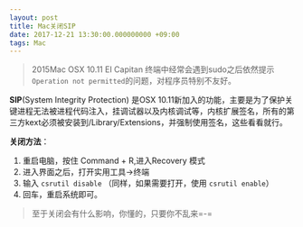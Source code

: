 ```yaml
---
layout: post
title: Mac关闭SIP
date: 2017-12-21 13:30:00.000000000 +09:00
tags: Mac
---
```




> 2015Mac OSX 10.11 EI Capitan 终端中经常会遇到sudo之后依然提示`Operation not permitted`的问题，对程序员特别不友好。

**SIP**(System Integrity Protection) 是OSX 10.11新加入的功能，主要是为了保护关键进程无法被进程代码注入，挂调试器以及内核调试等，内核扩展签名，所有的第三方kext必须被安装到/Library/Extensions，并强制使用签名，这些看看就行。

**关闭方法**：

1. 重启电脑，按住 Command + R,进入Recovery 模式
2. 进入界面之后，打开实用工具->终端
3. 输入 `csrutil disable` （同样，如果需要打开，使用 `csrutil enable`）
4. 回车，重启系统即可。

> 至于关闭会有什么影响，你懂的，只要你不乱来=-=